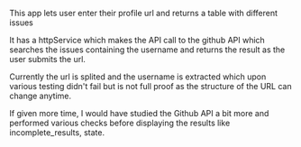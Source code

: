 This app lets user enter their profile url and returns a table with different issues 

It has a httpService which makes the API call to the github API which searches the issues containing the username and returns the result as the user submits the url.

Currently the url is splited and the username is extracted which upon various testing didn't fail but is not full proof as the structure of the URL can change anytime.

If given more time, I would have studied the Github API a bit more and performed various checks before displaying the results like incomplete_results, state.
